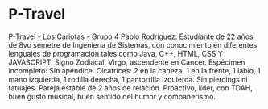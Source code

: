# P-Travel
P-Travel - Los Cariotas - Grupo 4
Pablo Rodríguez: Estudiante de 22 años de 8vo semetre de Ingeniería de Sistemas, con conocimiento en diferentes lenguajes de programación tales como Java, C++, HTML, CSS Y JAVASCRIPT. Signo Zodiacal: Virgo, ascendente en Cancer. Espécimen incompleto: Sin apéndice. Cicatrices: 2 en la cabeza, 1 en la frente, 1 labio, 1 mano izquierda, 1 rodilla derecha, 1 pantorrilla izquierda. Sin piercings ni tatuajes. Pareja estable de 2 años de relación. Proactivo, líder, con TDAH, buen gusto musical, buen sentido del humor y compañerismo.
